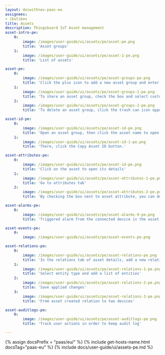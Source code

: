```yaml
---
layout: docwithnav-paas-eu
assignees:
- ikulikov
title: Assets
description: Thingsboard IoT Asset management
asset-intro-pe:
    0:
        image: /images/user-guide/ui/assets/pe/asset-pe.png
        title: 'Asset groups'
    1:
        image: /images/user-guide/ui/assets/pe/asset-1-pe.png
        title: 'List of assets'

asset-pe:
    0:
        image: /images/user-guide/ui/assets/pe/asset-groups-pe.png
        title: 'Click the plus icon to add a new asset group and enter the name for it in the opened dialog box'
    1:
        image: /images/user-guide/ui/assets/pe/asset-groups-1-pe.png
        title: 'To share an asset group, check the box and select customers. Then, click Add'
    2:
        image: /images/user-guide/ui/assets/pe/asset-groups-2-pe.png
        title: 'To delete an asset group, click the trash can icon opposite an asset and confirm it in the dialog box'

asset-id-pe:
    0:
        image: /images/user-guide/ui/assets/pe/asset-id-pe.png
        title: 'Open an asset group, then click the asset name to open its details.'
    1:
        image: /images/user-guide/ui/assets/pe/asset-id-1-pe.png
        title: 'There, click the Copy Asset ID button.'

asset-attributes-pe:
    0:
        image: /images/user-guide/ui/assets/pe/asset-id-pe.png
        title: 'Click on the asset to open its details'
    1:
        image: /images/user-guide/ui/assets/pe/asset-attributes-1-pe.png
        title: 'Go to attributes tab'
    2:
        image: /images/user-guide/ui/assets/pe/asset-attributes-2-pe.png
        title: 'By checking the box next to asset attribute, you can delete it or display it on a widget'

asset-alarms-pe:
    0:
        image: /images/user-guide/ui/assets/pe/asset-alarms-9-pe.png
        title: 'Triggered alarm from the connected device in the asset details'

asset-events-pe:
    0:
        image: /images/user-guide/ui/assets/pe/asset-events-pe.png

asset-relations-pe:
    0:
        image: /images/user-guide/ui/assets/pe/asset-relations-pe.png
        title: 'In the relations tab of asset details, add a new relation by clicking the plus icon'
    1:
        image: /images/user-guide/ui/assets/pe/asset-relations-1-pe.png
        title: 'Select entity type and add a list of entities'
    2:
        image: /images/user-guide/ui/assets/pe/asset-relations-2-pe.png
        title: 'Save applied changes'
    3:
        image: /images/user-guide/ui/assets/pe/asset-relations-3-pe.png
        title: 'From asset created relation to two devices'

asset-auditlogs-pe:
    0:
        image: /images/user-guide/ui/assets/pe/asset-auditlogs-pe.png
        title: 'Track user actions in order to keep audit log'

---
```


{% assign docsPrefix = "paas/eu/" %}
{% include get-hosts-name.html docsTag="paas-eu" %}
{% include docs/user-guide/ui/assets-pe.md %}
